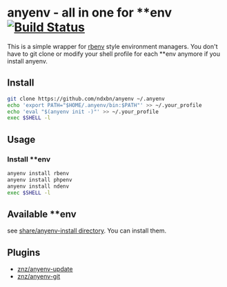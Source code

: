# anyenv - all in one for \*\*env [![Build Status](https://travis-ci.org/ndxbn/anyenv.svg?branch=master)](https://travis-ci.org/ndxbn/anyenv)

This is a simple wrapper for [rbenv](https://github.com/sstephenson/rbenv) style environment managers.
You don't have to git clone or modify your shell profile for each \*\*env anymore if you install anyenv.

## Install

```bash
git clone https://github.com/ndxbn/anyenv ~/.anyenv
echo 'export PATH="$HOME/.anyenv/bin:$PATH"' >> ~/.your_profile
echo 'eval "$(anyenv init -)"' >> ~/.your_profile
exec $SHELL -l
```

## Usage

### Install **env

```bash
anyenv install rbenv
anyenv install phpenv
anyenv install ndenv
exec $SHELL -l
```

## Available \*\*env
see [share/anyenv-install directory](./share/anyenv-install).
You can install them.

## Plugins

- [znz/anyenv-update](https://github.com/znz/anyenv-update)
- [znz/anyenv-git](https://github.com/znz/anyenv-git)
